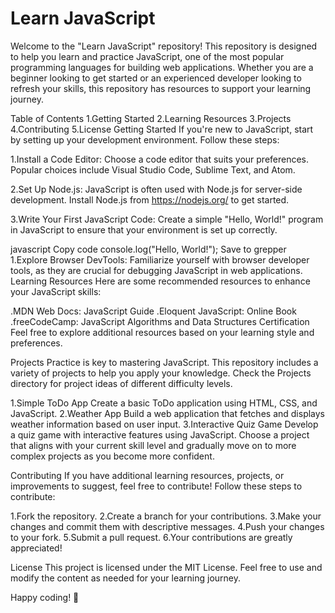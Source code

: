 <h1>Learn JavaScript</h1>

<p>Welcome to the "Learn JavaScript" repository! This repository is designed to help you learn and practice JavaScript, one of the most popular programming languages for building web applications. Whether you are a beginner looking to get started or an experienced developer looking to refresh your skills, this repository has resources to support your learning journey.</p>

Table of Contents
1.Getting Started
2.Learning Resources
3.Projects
4.Contributing
5.License
Getting Started
If you're new to JavaScript, start by setting up your development environment. Follow these steps:

1.Install a Code Editor:
Choose a code editor that suits your preferences. Popular choices include Visual Studio Code, Sublime Text, and Atom.

2.Set Up Node.js:
JavaScript is often used with Node.js for server-side development. Install Node.js from https://nodejs.org/ to get started.

3.Write Your First JavaScript Code:
Create a simple "Hello, World!" program in JavaScript to ensure that your environment is set up correctly.

javascript
Copy code
console.log("Hello, World!");
Save to grepper
1.Explore Browser DevTools:
Familiarize yourself with browser developer tools, as they are crucial for debugging JavaScript in web applications.
Learning Resources
Here are some recommended resources to enhance your JavaScript skills:

.MDN Web Docs: JavaScript Guide
.Eloquent JavaScript: Online Book
.freeCodeCamp: JavaScript Algorithms and Data Structures Certification
Feel free to explore additional resources based on your learning style and preferences.

Projects
Practice is key to mastering JavaScript. This repository includes a variety of projects to help you apply your knowledge. Check the Projects directory for project ideas of different difficulty levels.

1.Simple ToDo App
Create a basic ToDo application using HTML, CSS, and JavaScript.
2.Weather App
Build a web application that fetches and displays weather information based on user input.
3.Interactive Quiz Game
Develop a quiz game with interactive features using JavaScript.
Choose a project that aligns with your current skill level and gradually move on to more complex projects as you become more confident.

Contributing
If you have additional learning resources, projects, or improvements to suggest, feel free to contribute! Follow these steps to contribute:

1.Fork the repository.
2.Create a branch for your contributions.
3.Make your changes and commit them with descriptive messages.
4.Push your changes to your fork.
5.Submit a pull request.
6.Your contributions are greatly appreciated!

License
This project is licensed under the MIT License. Feel free to use and modify the content as needed for your learning journey.

Happy coding! 🚀
